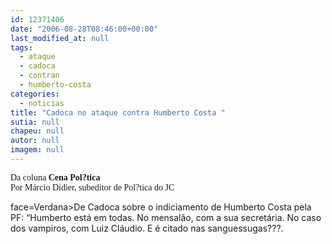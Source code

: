 ```yaml
---
id: 12371406
date: "2006-08-28T08:46:00+00:00"
last_modified_at: null
tags:
  - ataque
  - cadoca
  - contran
  - humberto-costa
categories:
  - noticias
title: "Cadoca no ataque contra Humberto Costa "
sutia: null
chapeu: null
autor: null
imagem: null
---
```

<p><P><FONT face=Verdana>Da coluna <STRONG>Cena Pol?tica</STRONG><BR>Por Márcio Didier, subeditor de Pol?tica do JC</FONT></P></p>
<p><P><FONT</p>
<p> face=Verdana>De Cadoca sobre o indiciamento de Humberto Costa pela PF: “Humberto está em todas. No mensalão, com a sua secretária. No caso dos vampiros, com Luiz Cláudio. E é citado nas sanguessugas???.</FONT></P> </p>
